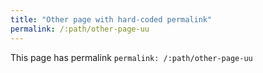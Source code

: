 ```yaml
---
title: "Other page with hard-coded permalink"
permalink: /:path/other-page-uu
---
```


This page has permalink `permalink: /:path/other-page-uu`
